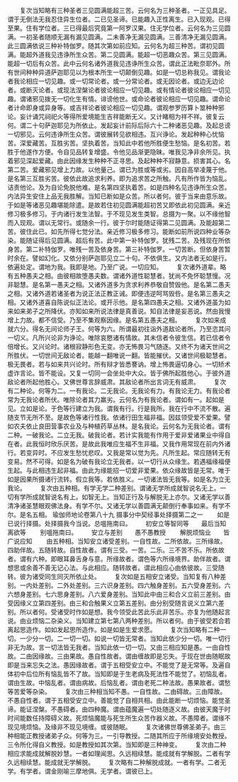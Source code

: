 <!-- { "loadSidebar": true } -->
　　复次当知略有三种圣者三见圆满能超三苦。云何名为三种圣者。一正见具足。谓于无倒法无我忍住异生位者。二已见圣谛。已能趣入正性离生。已入现观。已得至果。住有学位者。三已得最后究竟第一阿罗汉果。住无学位者。云何名为三见圆满。一初圣者随顺无漏有漏见圆满。二未善净无漏见圆满。三善清净无漏见圆满。此三圆满依说三种补特伽罗。随其次第如前应知。云何名为超三种苦。谓初见圆满。能超外道我见违诤所生众苦。第二见圆满。能超一切恶趣众苦。第三见圆满。能超一切后有众苦。此中云何名诸外道我见违诤所生众苦。谓此正法毗奈耶外。所有世间种种异道萨迦耶见以为根本所生一切颠倒见趣。如是一切总称我见。谓我论者我论相应一切见趣。或一切常论者。或一分常论者。或无因论者。或边无边论者。或断灭论者。或现法涅槃论者彼论相应一切见趣。或有情论者彼论相应一切见趣。谓诸邪见拨无一切化生有情。诽谤他世。或命论者彼论相应一切见趣。谓命论者计命即身或异身等。或吉祥论者彼论相应一切见趣。谓观参罗历算卜筮种种邪论。妄计诵咒祠祀火等得所爱境能生吉祥能断无义。又计睹相为祥不祥。彼复云何。谓二十句萨迦耶见为所依止。发起妄计前际后际六十二种诸恶见趣。及起总谤一切邪见。云何违诤所生众苦。谓彼展转见欲相违。互兴诤论。发起种种心忧恼苦。深爱藏苦。互胜劣苦。坚执着苦。当知此中若他所胜便生愁恼。是名初苦。若胜于他遂作方便。令自见品转复增盛。令他见品渐更隐昧。唯我见净非余所见。执着邪见深起爱藏。由此因缘发生种种不正寻思。及起种种不寂静意。损害其心。名第二苦。爱藏邪见增上力故。以他量己。谓已为胜或等或劣。因自高举凌蔑于他。是名第三互胜劣苦。彼依此故追求利养。即为追求苦之所触。凡有所作皆为恼乱。诘责他论。及为自论免脱他难。是名第四坚执着苦。如是四种名见违诤所生众苦。内法异生安住上品无我胜解。当知已断如是众苦。所以者何。彼于当来由意乐故。于如是等诸恶见趣堪能除遣。是故若住初见圆满能超初苦又即依此初见圆满。亲近修习极多修习。于内诸行发生法智。于不现见发生类智。总摄为一聚。以不缘他智而入现观。谓以无常行。或随余一行。彼于尔时能随证得第二见圆满。及能超第二苦。彼住此已。如先所得七觉分法。亲近修习极多修习。能断如前所说四种业等杂染。能随证得后见圆满。超后有苦。此中第一补特伽罗。犹残二苦。及残现在所依身苦。第二补特伽罗。唯残一苦及依身苦。第三补特伽罗。一切苦断。但依身苦暂时余在。譬如幻化。又依分别萨迦耶见立二十句。不依俱生。又内法者无如是行。依遍处定。谓地为我。我即是地。乃至广说。一切应知。
　　复次诸外道辈。略有五种愚夫之相。由彼相故堕愚夫数。谓诸外道性聪慧者。犹尚不免怀聪慧慢。况非聪慧。是名第一愚夫之相。又诸外道多为贪求利养恭敬自赞毁他。是名第二愚夫之相。又诸外道若诸圣者为说正法正教正诫。即便违逆呵骂毁呰。是名第三愚夫之相。又诸外道喜自陈说似正法论。或开示他。是名第四愚夫之相。又诸外道虽为如来如来弟子之所降伏。亦知如来所说法律是真善说。知自法律是妄恶说。然由我慢增上力故。都不信受。乃至不集观察因缘。是名第五愚夫之相。
　　复次如来成就六分。得名无间论师子王。何等为六。所谓最初往诣外道敌论者所。乃至恣其问一切义。凡所兴论非为诤论。唯除哀愍诸有情故。其未信者令彼生信。若已信者令倍增长。又兴论时。诸根寂静形色无变。亦无怖畏习气随逐。又终不为诸天世间之所胜伏。一切世间无敌论者。能越一翻唯说一翻。皆能摧伏。又诸世间极聪慧者。极无畏者。若与如来共兴论时。所有辩才皆悉謇讷。增上怖畏逼切身心。一切矫术虚诈言论。皆不能设。又复一切同一会坐处中大众。皆于佛所起胜他心。于彼外道敌论者所起他胜心。又佛世尊言辞威肃。其敌论者所出言词无有威肃。
　　复次有二种论。何等为二。一有我论。二无我论。无我论有力。有我论无力。有我论者常为无我论者所伏。唯除论者其力羸劣。云何名为有我论者。谓如有一。起如是见。立如是论。于色等行建立为我。谓我有行。行是我所。我在行中不流不散。遍随支节无所不至。是故色等诸行性我。依诸行田生福非福。因兹领受爱不爱果。譬如农夫依止良田营事农业及与种植药草丛林。是名我论。云何名为无我论者。谓有二种。一破我论。二立无我。破我论者。若计实我能有作用于爱非爱诸果业中得自在者。此我恒时欣乐厌苦。是故此我唯应生福不生非福。又我作用常现在前内外诸行。若变异时。不应发生愁忧悲叹。又我是常以觉为先。凡所生起。常应随转无有变易。然不可得。如是名为破有我论立无我者。以一切行从众缘生。若遇福缘福便生起。与此相违生起非福。由此为缘能招一切爱非爱果。依众缘故皆是无常。唯于如是因果所摄诸行流转。假立我等。若依胜义。一切诸法皆无我等。如是名为立无我论。
　　复次由五种相。有学无学二种差别。谓诸无学所成就智说名无上。一切有学所成就智说名有上。如智无上。当知正行及与解脱无上亦尔。又诸无学以善清净诸圣慧眼观佛法身。有学不尔。又诸无学以善圆满无颠倒行奉事如来。有学不尔。是名五相。
瑜伽师地论卷第八十九
摄事分中契经事处择摄第二之一
　　如是已说行择摄。处择摄我今当说。总嗢拖南曰。
　　初安立等智同等　　最后当知离欲等
　　别嗢拖南曰。
　　安立与差别　　愚不愚教授
　　解脱烦恼业　　皆广说应知
　　由五种相。当知安立诸受差别。一自性故。二所依故。三所缘故。四助伴故。五随转故。自性故者。谓有三受。一苦。二乐。三不苦不乐。所依故者。谓有六种。即眼耳鼻舌身与意。所缘故者。谓色等六所缘境界。助伴故者。谓想思或余善不善无记心法。与此相应。随转故者。谓此相应心由依彼故。三受随转。彼为诸受同生同灭所依止处。
　　复次如是五相安立诸受。当知复有八种差别。一内处差别。二外处差别。三六识身差别。四六触身差别。五六受身差别。六六想身差别。七六思身差别。八六爱身差别。当知此中由三和合义立前三差别。由受因缘义立第四差别。由三和合触果义立第五差别。由分别受随言说义立第六差别。所以者何。受诸受时作如是想。我今领受此苦此乐此非苦乐。亦复为他随起言说。由业烦恼二杂染义。当知建立第七第八两种差别。所以者何。由于彼受若合若离起思造作。如如发起思所造作。如是如是生爱求愿。
　　复次当知略有二种一切。一少分一切。二一切一切。如说一切皆无常者。当知此依少分一切。唯一切行非无为故。言一切法皆无我者。当知此依一切一切。又由三相应知是愚。一由自性故。二由因缘故。三由果故。愚自性故者。谓由缠故即是忘失。于现在世由随眠故即是当来忘失之法。愚因缘故者。谓于五相受安立中。不能觉了是无常等。及遍自体初中后位所有恼乱皆不了故。当知即是于生老病及死法性不能觉了。初恼乱者。谓由生故。中恼乱者。谓由病故。后恼乱者。谓由老死二种法故。愚果故者。谓愁等苦爱等杂染。
　　复次由三种相当知不愚。一自性故。二由碍故。三由障故。不愚自性者。谓于五相受安立中。善能觉了自相共相。由此能断一切烦恼。能觉圣谛。能证涅槃。不愚碍者。由四种魔。谓由蕴魔遍一切处随逐义故。由彼天魔于时时间能数任持障碍义故。死烦恼魔能与死生所生众苦作器义故。不愚障者。谓缘不现见境烦恼。及缘非不现见境缠。或彼随眠。
　　复次诸佛世尊佛圣弟子。由三种相能正教授诸弟子众。何等为三。一引导教授。二随其所应于所缘境安处教授。三令所化得自义教授。如是教授如其次第。当知即是三种神变。
　　复次由二种相应求能成就解脱妙慧。一者如理闻思。久远相续慧。能成就有学解脱。二者有学久远相续慧。能成就无学解脱。
　　复次略有二种解脱成就。一者有学。二者无学。有学者。谓金刚喻三摩地俱。无学者。谓彼已上。
